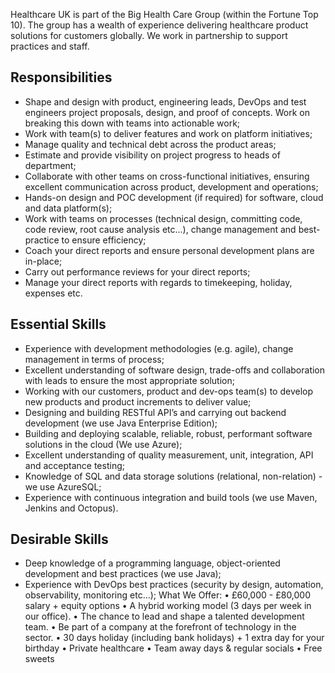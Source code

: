 Healthcare UK is part of the Big Health Care Group (within the Fortune Top 10).  The group has a wealth of experience delivering healthcare product solutions for customers globally.  We work in partnership to support practices and staff.
## Responsibilities 

* Shape and design with product, engineering leads, DevOps and test engineers project proposals, design, and proof of concepts.  Work on breaking this down with teams into actionable work; 
* Work with team(s) to deliver features and work on platform initiatives; 
* Manage quality and technical debt across the product areas; 
* Estimate and provide visibility on project progress to heads of department; 
* Collaborate with other teams on cross-functional initiatives, ensuring excellent communication across product, development and operations; 
* Hands-on design and POC development (if required) for software, cloud and data platform(s); 
* Work with teams on processes (technical design, committing code, code review, root cause analysis etc...), change management and best-practice to ensure efficiency;  
* Coach your direct reports and ensure personal development plans are in-place; 
* Carry out performance reviews for your direct reports; 
* Manage your direct reports with regards to timekeeping, holiday, expenses etc. 

## Essential Skills

* Experience with development methodologies (e.g. agile), change management in terms of process; 
* Excellent understanding of software design, trade-offs and collaboration with leads to ensure the most appropriate solution; 
* Working with our customers, product and dev-ops team(s) to develop new products and product increments to deliver value; 
* Designing and building RESTful API’s and carrying out backend development (we use Java Enterprise Edition); 
* Building and deploying scalable, reliable, robust, performant software solutions in the cloud (We use Azure); 
* Excellent understanding of quality measurement, unit, integration, API and acceptance testing; 
* Knowledge of SQL and data storage solutions (relational, non-relation) - we use AzureSQL; 
* Experience with continuous integration and build tools (we use Maven, Jenkins and Octopus). 

## Desirable Skills

* Deep knowledge of a programming language, object-oriented development and best practices (we use Java); 
* Experience with DevOps best practices (security by design, automation, observability, monitoring etc...); 
What We Offer:
• £60,000 - £80,000 salary + equity options
• A hybrid working model (3 days per week in our office).
• The chance to lead and shape a talented development team.
• Be part of a company at the forefront of technology in the sector.
• 30 days holiday (including bank holidays) + 1 extra day for your birthday
• Private healthcare
• Team away days & regular socials
• Free sweets